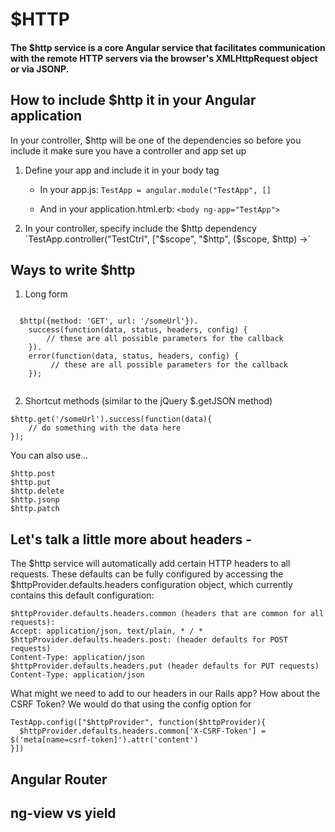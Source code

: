 # $HTTP

#### The $http service is a core Angular service that facilitates communication with the remote HTTP servers via the browser's XMLHttpRequest object or via JSONP.


## How to include $http it in your Angular application

In your controller, $http will be one of the dependencies so before you include it make sure you have a controller and app set up

1. Define your app and include it in your body tag

	- In your app.js: `TestApp = angular.module("TestApp", []`

	- And in your application.html.erb: `<body ng-app="TestApp">`
	
3. In your controller, specify include the $http dependency `TestApp.controller("TestCtrl", ["$scope", "$http", ($scope, $http) ->`

## Ways to write $http

1. Long form

```

  $http({method: 'GET', url: '/someUrl'}).
    success(function(data, status, headers, config) {
	    // these are all possible parameters for the callback
    }).
    error(function(data, status, headers, config) {
    	 // these are all possible parameters for the callback
    });
    
```

2. Shortcut methods  (similar to the jQuery $.getJSON method)

```
$http.get('/someUrl').success(function(data){
	// do something with the data here
});
```

You can also use...

```
$http.post
$http.put
$http.delete
$http.jsonp
$http.patch
```

## Let's talk a little more about headers - 

The $http service will automatically add certain HTTP headers to all requests. These defaults can be fully configured by accessing the $httpProvider.defaults.headers configuration object, which currently contains this default configuration:

```
$httpProvider.defaults.headers.common (headers that are common for all requests):
Accept: application/json, text/plain, * / *
$httpProvider.defaults.headers.post: (header defaults for POST requests)
Content-Type: application/json
$httpProvider.defaults.headers.put (header defaults for PUT requests)
Content-Type: application/json
```

What might we need to add to our headers in our Rails app? How about the CSRF Token? We would do that using the config option for 

```
TestApp.config(["$httpProvider", function($httpProvider){
  $httpProvider.defaults.headers.common['X-CSRF-Token'] = $('meta[name=csrf-token]').attr('content')
}])
```

## Angular Router

## ng-view vs yield 
